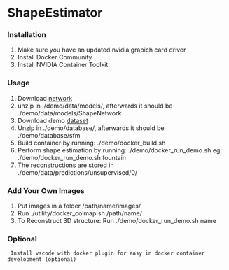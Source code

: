 # ShapeEstimator

### Installation
1. Make sure you have an updated nvidia grapich card driver
2. Install Docker Community
3. Install NVIDIA Container Toolkit

### Usage
1. Download [network](https://drive.google.com/file/d/1estjqOJQJFZcLR8PVrzJupZL3cu6GS2B/view?usp=sharing)
2. unzip in ./demo/data/models/, afterwards it should be ./demo/data/models/ShapeNetwork
3. Download demo [dataset](https://drive.google.com/file/d/1z7kX1gmeyTf3kAHFRsiaEdeVBbi71ZcL/view?usp=sharing)
4. Unzip in ./demo/database/, afterwards it should be ./demo/database/sfm
5. Build container by running: ./demo/docker_build.sh
6. Perform shape estimation by running: ./demo/docker_run_demo.sh <dataset>
eg: ./demo/docker_run_demo.sh fountain
7. The reconstructions are stored in ./demo/data/predictions/unsupervised/0/

### Add Your Own Images
1. Put images in a folder /path/name/images/
2. Run ./utility/docker_colmap.sh /path/name/
3. To Reconstruct 3D structure: Run ./demo/docker_run_demo.sh name

### Optional
     Install vscode with docker plugin for easy in docker container development (optional)
